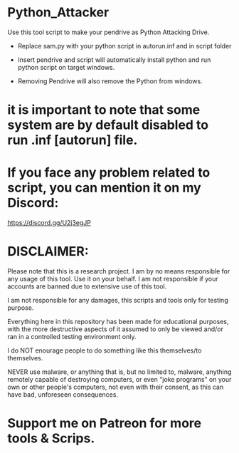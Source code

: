 # Python_Attacker
Use this tool script to make your pendrive as Python Attacking Drive.


- Replace sam.py with your python script in autorun.inf and in script folder

* Insert pendrive and script will automatically install python and run python script on target windows.

* Removing Pendrive will also remove the Python from windows.

# it is important to note that some system are by default disabled to run .inf [autorun] file.

# If you face any problem related to script, you can mention it on my Discord:

https://discord.gg/U2j3egJP

# DISCLAIMER:

Please note that this is a research project. I am by no means responsible for any usage of this tool. Use it on your behalf. I am not responsible if your accounts are banned due to extensive use of this tool. 

I am not responsible for any damages, this scripts and tools only for testing purpose. 

Everything here in this repository has been made for educational purposes, with the more destructive aspects of it assumed to only be viewed and/or ran in a controlled testing environment only. 

I do NOT enourage people to do something like this themselves/to themselves. 

NEVER use malware, or anything that is, but no limited to, malware, anything remotely capable of destroying computers, or even "joke programs" on your own or other people's computers, not even with their consent, as this can have bad, unforeseen consequences.

# Support me on Patreon for more tools & Scrips.
